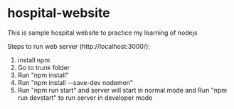# hospital-website
This is sample hospital website to practice my learning of nodejs

Steps to run web server (http://localhost:3000/):
1. install npm
2. Go to trunk folder
3. Run "npm install"
4. Run "npm install --save-dev nodemon"
5. Run "npm run start" and server will start in normal mode and Run "npm run devstart" to run server in developer mode 

